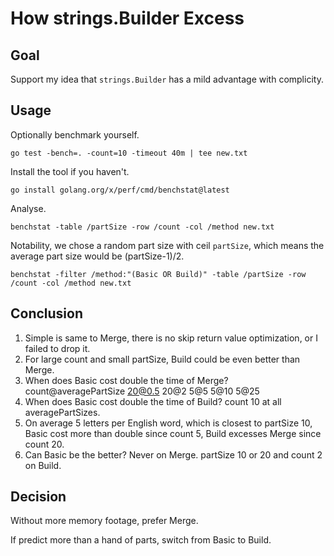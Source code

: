 # How strings.Builder Excess

## Goal

Support my idea that `strings.Builder` has a mild advantage with complicity.

## Usage

Optionally benchmark yourself.

```shell
go test -bench=. -count=10 -timeout 40m | tee new.txt
```

Install the tool if you haven't.

```shell
go install golang.org/x/perf/cmd/benchstat@latest
```

Analyse.

```shell
benchstat -table /partSize -row /count -col /method new.txt
```

Notability, we chose a random part size with ceil `partSize`,
which means the average part size would be (partSize-1)/2.

```shell
benchstat -filter /method:"(Basic OR Build)" -table /partSize -row /count -col /method new.txt
```

## Conclusion

1. Simple is same to Merge, there is no skip return value optimization, or I failed to drop it.
2. For large count and small partSize, Build could be even better than Merge.
3. When does Basic cost double the time of Merge? count@averagePartSize 20@0.5 20@2 5@5 5@10 5@25
4. When does Basic cost double the time of Build? count 10 at all averagePartSizes.
5. On average 5 letters per English word, which is closest to partSize 10,
   Basic cost more than double since count 5, Build excesses Merge since count 20.
6. Can Basic be the better? Never on Merge. partSize 10 or 20 and count 2 on Build.

## Decision

Without more memory footage, prefer Merge.

If predict more than a hand of parts, switch from Basic to Build.
